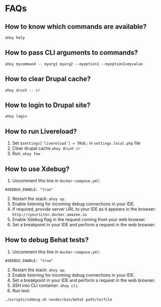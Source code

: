 # FAQs

## How to know which commands are available?
```
ahoy help
```

## How to pass CLI arguments to commands?
```
ahoy mycommand -- myarg1 myarg2 --myoption1 --myoption2=myvalue
```

## How to clear Drupal cache?
```
ahoy drush -- cr
```

## How to login to Drupal site?
```
ahoy login
```

## How to run Livereload?
1. Set `$settings['livereload'] = TRUE;` in `settings.local.php` file
2. Clear drupal cache `ahoy drush cr`
3. Run: `ahoy few`

## How to use Xdebug?
1. Uncomment this line in `docker-compose.yml`:
  ```
  #XDEBUG_ENABLE: "true"
  ```
2. Restart the stack: `ahoy up`.
3. Enable listening for incoming debug connections in your IDE.
4. If required, provide server URL to your IDE as it appears in the browser: `http://<yoursite>.docker.amazee.io`
5. Enable Xdebug flag in the request coming from your web browser.
6. Set a breakpoint in your IDE and perform a request in the web browser. 

## How to debug Behat tests?
1. Uncomment this line in `docker-compose.yml`:
  ```
  #XDEBUG_ENABLE: "true"
  ```
2. Restart the stack: `ahoy up`.
3. Enable listening for incoming debug connections in your IDE.
4. Set a breakpoint in your IDE and perform a request in the web browser.
5. SSH into CLI container: `ahoy cli`
6. Run test: 
  ```
  ./scripts/xdebug.sh vendor/bin/behat path/to/file
  ```
